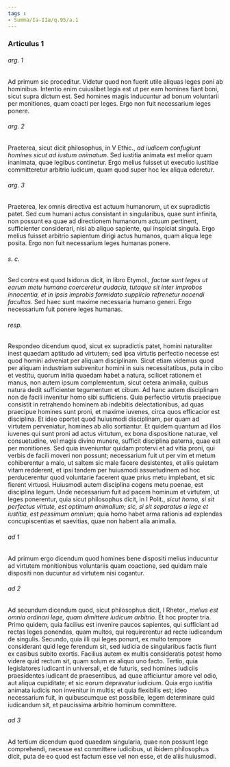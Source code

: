 ```yaml
---
tags : 
- Summa/Ia-IIæ/q.95/a.1
---
```


### Articulus 1

###### arg. 1
Ad primum sic proceditur. Videtur quod non fuerit utile aliquas leges poni ab hominibus. Intentio enim cuiuslibet legis est ut per eam homines fiant boni, sicut supra dictum est. Sed homines magis inducuntur ad bonum voluntarii per monitiones, quam coacti per leges. Ergo non fuit necessarium leges ponere.

###### arg. 2
Praeterea, sicut dicit philosophus, in V Ethic., *ad iudicem confugiunt homines sicut ad iustum animatum*. Sed iustitia animata est melior quam inanimata, quae legibus continetur. Ergo melius fuisset ut executio iustitiae committeretur arbitrio iudicum, quam quod super hoc lex aliqua ederetur.

###### arg. 3
Praeterea, lex omnis directiva est actuum humanorum, ut ex supradictis patet. Sed cum humani actus consistant in singularibus, quae sunt infinita, non possunt ea quae ad directionem humanorum actuum pertinent, sufficienter considerari, nisi ab aliquo sapiente, qui inspiciat singula. Ergo melius fuisset arbitrio sapientum dirigi actus humanos, quam aliqua lege posita. Ergo non fuit necessarium leges humanas ponere.

###### s. c.
Sed contra est quod Isidorus dicit, in libro Etymol., *factae sunt leges ut earum metu humana coerceretur audacia, tutaque sit inter improbos innocentia, et in ipsis improbis formidato supplicio refrenetur nocendi facultas*. Sed haec sunt maxime necessaria humano generi. Ergo necessarium fuit ponere leges humanas.

###### resp.
Respondeo dicendum quod, sicut ex supradictis patet, homini naturaliter inest quaedam aptitudo ad virtutem; sed ipsa virtutis perfectio necesse est quod homini adveniat per aliquam disciplinam. Sicut etiam videmus quod per aliquam industriam subvenitur homini in suis necessitatibus, puta in cibo et vestitu, quorum initia quaedam habet a natura, scilicet rationem et manus, non autem ipsum complementum, sicut cetera animalia, quibus natura dedit sufficienter tegumentum et cibum. Ad hanc autem disciplinam non de facili invenitur homo sibi sufficiens. Quia perfectio virtutis praecipue consistit in retrahendo hominem ab indebitis delectationibus, ad quas praecipue homines sunt proni, et maxime iuvenes, circa quos efficacior est disciplina. Et ideo oportet quod huiusmodi disciplinam, per quam ad virtutem perveniatur, homines ab alio sortiantur. Et quidem quantum ad illos iuvenes qui sunt proni ad actus virtutum, ex bona dispositione naturae, vel consuetudine, vel magis divino munere, sufficit disciplina paterna, quae est per monitiones. Sed quia inveniuntur quidam protervi et ad vitia proni, qui verbis de facili moveri non possunt; necessarium fuit ut per vim et metum cohiberentur a malo, ut saltem sic male facere desistentes, et aliis quietam vitam redderent, et ipsi tandem per huiusmodi assuetudinem ad hoc perducerentur quod voluntarie facerent quae prius metu implebant, et sic fierent virtuosi. Huiusmodi autem disciplina cogens metu poenae, est disciplina legum. Unde necessarium fuit ad pacem hominum et virtutem, ut leges ponerentur, quia sicut philosophus dicit, in I Polit., *sicut homo, si sit perfectus virtute, est optimum animalium; sic, si sit separatus a lege et iustitia, est pessimum omnium*; quia homo habet arma rationis ad explendas concupiscentias et saevitias, quae non habent alia animalia.

###### ad 1
Ad primum ergo dicendum quod homines bene dispositi melius inducuntur ad virtutem monitionibus voluntariis quam coactione, sed quidam male dispositi non ducuntur ad virtutem nisi cogantur.

###### ad 2
Ad secundum dicendum quod, sicut philosophus dicit, I Rhetor., *melius est omnia ordinari lege, quam dimittere iudicum arbitrio*. Et hoc propter tria. Primo quidem, quia facilius est invenire paucos sapientes, qui sufficiant ad rectas leges ponendas, quam multos, qui requirerentur ad recte iudicandum de singulis. Secundo, quia illi qui leges ponunt, ex multo tempore considerant quid lege ferendum sit, sed iudicia de singularibus factis fiunt ex casibus subito exortis. Facilius autem ex multis consideratis potest homo videre quid rectum sit, quam solum ex aliquo uno facto. Tertio, quia legislatores iudicant in universali, et de futuris, sed homines iudiciis praesidentes iudicant de praesentibus, ad quae afficiuntur amore vel odio, aut aliqua cupiditate; et sic eorum depravatur iudicium. Quia ergo iustitia animata iudicis non invenitur in multis; et quia flexibilis est; ideo necessarium fuit, in quibuscumque est possibile, legem determinare quid iudicandum sit, et paucissima arbitrio hominum committere.

###### ad 3
Ad tertium dicendum quod quaedam singularia, quae non possunt lege comprehendi, necesse est committere iudicibus, ut ibidem philosophus dicit, puta de eo quod est factum esse vel non esse, et de aliis huiusmodi.

